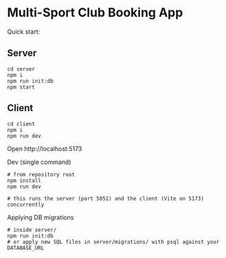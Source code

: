 # Multi-Sport Club Booking App

Quick start:

## Server
```
cd server
npm i
npm run init:db
npm start
```

## Client
```
cd client
npm i
npm run dev
```

Open http://localhost:5173

Dev (single command)
```
# from repository root
npm install
npm run dev

# this runs the server (port 5051) and the client (Vite on 5173) concurrently
```

Applying DB migrations
```
# inside server/
npm run init:db
# or apply new SQL files in server/migrations/ with psql against your DATABASE_URL
```
